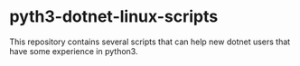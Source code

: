 # pyth3-dotnet-linux-scripts
This repository contains several scripts that can help new dotnet users that have some experience in python3.
